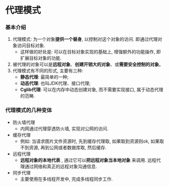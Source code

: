# 代理模式



### 基本介绍

1. 代理模式: 为一个对象**提供一个替身**, 以控制对这个对象的访问. 即通过代理对象访问目标对象. 
   * 这样做的好处是: 可以在目标对象实现的基础上, 增强额外的功能操作, 即扩展目标对象的功能.
2. 被代理的对象可以是**远程对象**、**创建开销大的对象**、或**需要安全控制的对象**。
3. 代理模式有不同的形式, 主要有三种: 
   * **静态代理**: 最简单的一种;
   * **动态代理**: 也叫JDK代理、接口代理;
   * **Cglib代理**: 可以在内存中动态创建对象, 而不需要实现接口, 属于动态代理的范畴.



### 代理模式的几种变体

* 防火墙代理
  * 内网通过代理穿透防火墙, 实现对公网的访问.
* 缓存代理
  * 例如: 当请求图片文件资源时, 先到缓存代理取, 如果取到资源则ok, 如果取不到资源, 再到公网或者数据库取, 然后缓存.
* 远程代理
  * **远程对象的本地代表** , 通过它可以**把远程对象当本地对象** 来调用. 远程代理通过网络和真正的远程对象沟通信息.
* 同步代理
  * 主要使用在多线程开发中, 完成多线程同步工作.



